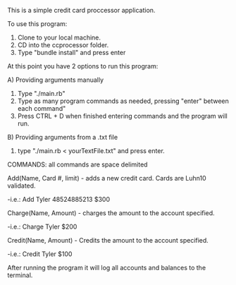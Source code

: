 This is a simple credit card proccessor application.

To use this program:
1. Clone to your local machine.
2. CD into the ccprocessor folder.
3. Type "bundle install" and press enter

At this point you have 2 options to run this program:

A) Providing arguments manually
1. Type "./main.rb"
2. Type as many program commands as needed, pressing "enter" between each command"
3. Press CTRL + D when finished entering commands and the program will run.

B) Providing arguments from a .txt file
1. type "./main.rb < yourTextFile.txt" and press enter.


COMMANDS: all commands are space delimited

Add(Name, Card #, limit) - adds a new credit card. Cards are Luhn10 validated.

-i.e.: Add Tyler 48524885213 $300


Charge(Name, Amount) - charges the amount to the account specified.

-i.e.: Charge Tyler $200


Credit(Name, Amount) - Credits the amount to the account specified.

-i.e.: Credit Tyler $100

After running the program it will log all accounts and balances to the terminal.
